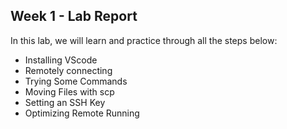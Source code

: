 ## Week 1 - Lab Report
In this lab, we will learn and practice through all the steps below: 
* Installing VScode
* Remotely connecting
* Trying Some Commands
* Moving Files with scp
* Setting an SSH Key
* Optimizing Remote Running
